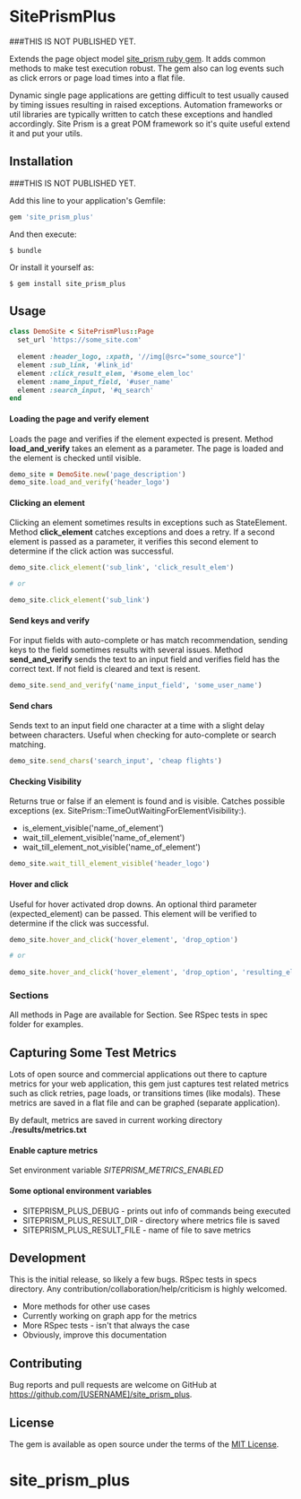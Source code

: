 # SitePrismPlus

###THIS IS NOT PUBLISHED YET.

Extends the page object model [site_prism ruby gem](https://github.com/natritmeyer/site_prism). It adds common methods to make test execution robust. The gem also can log events such as click errors or page load times into a flat file.

Dynamic single page applications are getting difficult to test usually caused by timing issues resulting in raised 
exceptions. Automation frameworks or util libraries are typically written to catch these exceptions and handled accordingly. Site Prism 
is a great POM framework so it's quite useful extend it and put your utils.

## Installation

###THIS IS NOT PUBLISHED YET.

Add this line to your application's Gemfile:

```ruby
gem 'site_prism_plus'
```

And then execute:

    $ bundle

Or install it yourself as:

    $ gem install site_prism_plus

## Usage

```ruby
class DemoSite < SitePrismPlus::Page
  set_url 'https://some_site.com'
  
  element :header_logo, :xpath, '//img[@src="some_source"]'
  element :sub_link, '#link_id'
  element :click_result_elem, '#some_elem_loc'
  element :name_input_field, '#user_name'
  element :search_input, '#q_search'
end
```

#### Loading the page and verify element
Loads the page and verifies if the element expected is present. Method __load_and_verify__ takes an element 
as a parameter. The page is loaded and the element is checked until visible.
```ruby
demo_site = DemoSite.new('page_description')
demo_site.load_and_verify('header_logo')
```

#### Clicking an element
Clicking an element sometimes results in exceptions such as StateElement. Method __click_element__ catches 
exceptions and does a retry. If a second element is passed as a parameter, it verifies this second element 
to determine if the click action was successful.
```ruby
demo_site.click_element('sub_link', 'click_result_elem')

# or 

demo_site.click_element('sub_link')
```

#### Send keys and verify
For input fields with auto-complete or has match recommendation, sending keys to the field sometimes results with several 
issues. Method __send_and_verify__ sends the text to an input field and verifies field has the correct text. If not
field is cleared and text is resent.
```ruby
demo_site.send_and_verify('name_input_field', 'some_user_name')
```

#### Send chars
Sends text to an input field one character at a time with a slight delay between characters. Useful when checking for 
auto-complete or search matching. 
```ruby
demo_site.send_chars('search_input', 'cheap flights')
```

#### Checking Visibility
Returns true or false if an element is found and is visible. Catches possible exceptions 
(ex. SitePrism::TimeOutWaitingForElementVisibility:).
* is_element_visible('name_of_element')
* wait_till_element_visible('name_of_element')
* wait_till_element_not_visible('name_of_element')
```ruby
demo_site.wait_till_element_visible('header_logo')
```

#### Hover and click
Useful for hover activated drop downs. An optional third parameter (expected_element) can be passed. This element will
be verified to determine if the click was successful.
```ruby
demo_site.hover_and_click('hover_element', 'drop_option')

# or
 
demo_site.hover_and_click('hover_element', 'drop_option', 'resulting_element')
```

### Sections
All methods in Page are available for Section. See RSpec tests in spec folder for examples.

## Capturing Some Test Metrics
Lots of open source and commercial applications out there to capture metrics for your web application, this gem 
just captures test related metrics such as click retries, page loads, or transitions times (like modals). These metrics are 
saved in a flat file and can be graphed (separate application).

By default, metrics are saved in current working directory __./results/metrics.txt__



#### Enable capture metrics
Set environment variable *_SITEPRISM_METRICS_ENABLED_*

#### Some optional environment variables
* SITEPRISM_PLUS_DEBUG - prints out info of commands being executed
* SITEPRISM_PLUS_RESULT_DIR - directory where metrics file is saved
* SITEPRISM_PLUS_RESULT_FILE - name of file to save metrics

## Development
This is the initial release, so likely a few bugs. RSpec tests in specs directory. Any contribution/collaboration/help/criticism
is highly welcomed.
* More methods for other use cases
* Currently working on graph app for the metrics 
* More RSpec tests - isn't that always the case
* Obviously, improve this documentation
## Contributing

Bug reports and pull requests are welcome on GitHub at https://github.com/[USERNAME]/site_prism_plus.

## License

The gem is available as open source under the terms of the [MIT License](https://opensource.org/licenses/MIT).
# site_prism_plus
